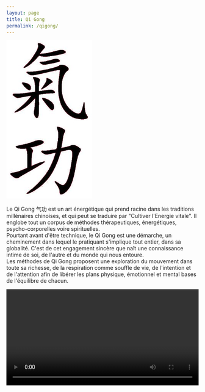 ```yaml
---
layout: page
title: Qi Gong
permalink: /qigong/
---
```


![Qi Gong](/images/Qi_Gong_calli.jpeg)

Le Qi Gong 气功 est un art énergétique qui prend racine dans les traditions millénaires chinoises, et qui peut se traduire par "Cultiver l'Energie vitale". Il englobe tout un corpus de méthodes thérapeutiques, énergétiques, psycho-corporelles voire spirituelles.  
Pourtant avant d'être technique, le Qi Gong est une démarche, un cheminement dans lequel le pratiquant s'implique tout entier, dans sa globalité. C'est de cet engagement sincère que naît une connaissance intime de soi, de l'autre et du monde qui nous entoure.  
Les méthodes de Qi Gong proposent une exploration du mouvement dans toute sa richesse, de la respiration comme souffle de vie, de l'intention et de l'attention afin de libérer les plans physique, émotionnel et mental bases de l'équilibre de chacun.  


<video src="/videos/qigong_1.mp4" controls="controls" width="100%" height="auto"></video>